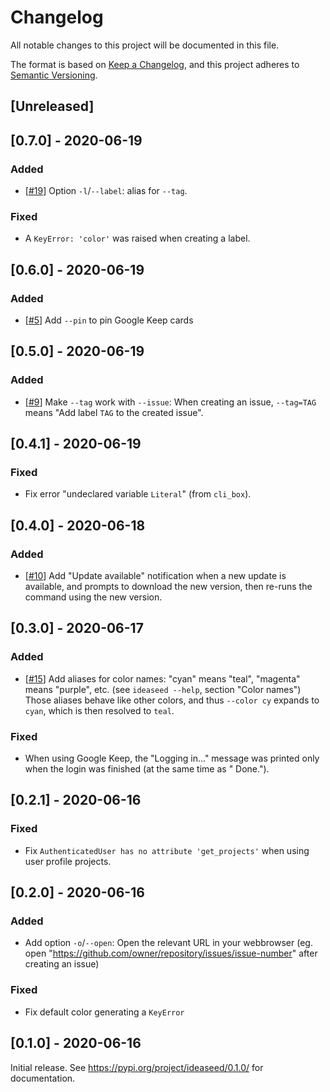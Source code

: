 # Changelog
All notable changes to this project will be documented in this file.

The format is based on [Keep a Changelog](https://keepachangelog.com/en/1.0.0/),
and this project adheres to [Semantic Versioning](https://semver.org/spec/v2.0.0.html).

## [Unreleased]

## [0.7.0] - 2020-06-19

### Added

- [[#19](https://github.com/ewen-lbh/ideaseed/issues/19)] Option `-l`/`--label`: alias for `--tag`.

### Fixed

- A `KeyError: 'color'` was raised when creating a label.

## [0.6.0] - 2020-06-19

### Added

- [[#5](https://github.com/ewen-lbh/ideaseed/issues/5)] Add `--pin` to pin Google Keep cards

## [0.5.0] - 2020-06-19

### Added

- [[#9](https://github.com/ewen-lbh/ideaseed/issues/9)] Make `--tag` work with `--issue`: When creating an issue, `--tag=TAG` means "Add label `TAG` to the created issue".

## [0.4.1] - 2020-06-19

### Fixed

- Fix error "undeclared variable `Literal`" (from `cli_box`).

## [0.4.0] - 2020-06-18

### Added

- [[#10](https://github.com/ewen-lbh/ideaseed/issues/10)] Add "Update available" notification when a new update is available, and prompts to download the new version, then re-runs the command using the new version.

## [0.3.0] - 2020-06-17

### Added

- [[#15](https://github.com/ewen-lbh/ideaseed/issues/15)] Add aliases for color names: "cyan" means "teal", "magenta" means "purple", etc. (see `ideaseed --help`, section "Color names") Those aliases behave like other colors, and thus `--color cy` expands to `cyan`, which is then resolved to `teal`.

### Fixed

- When using Google Keep, the "Logging in..." message was printed only when the login was finished (at the same time as " Done.").

## [0.2.1] - 2020-06-16

### Fixed

- Fix `AuthenticatedUser has no attribute 'get_projects'` when using user profile projects.

## [0.2.0] - 2020-06-16

### Added

- Add option `-o`/`--open`: Open the relevant URL in your webbrowser (eg. open "https://github.com/owner/repository/issues/issue-number" after creating an issue)

### Fixed

- Fix default color generating a `KeyError`
  
## [0.1.0] - 2020-06-16

Initial release. See https://pypi.org/project/ideaseed/0.1.0/ for documentation.
